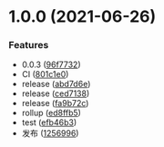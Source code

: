 # 1.0.0 (2021-06-26)


### Features

* 0.0.3 ([96f7732](https://github.com/ueumd/sav-validator/commit/96f7732b4abe14c39de8ba1a800bd4277ed3f630))
* CI ([801c1e0](https://github.com/ueumd/sav-validator/commit/801c1e057a3f7a9c1dd95f9bc84624fca8f998d8))
* release ([abd7d6e](https://github.com/ueumd/sav-validator/commit/abd7d6ea5cc9cc876698c457fca9f24e94f8127e))
* release ([ced7138](https://github.com/ueumd/sav-validator/commit/ced7138a03d458a9e7af71ce0874380445b0858b))
* release ([fa9b72c](https://github.com/ueumd/sav-validator/commit/fa9b72ced54590680c9cfdbabb12313e6965c959))
* rollup ([ed8ffb5](https://github.com/ueumd/sav-validator/commit/ed8ffb52315445e4f6eb04c05818ef92f870450b))
* test ([efb46b3](https://github.com/ueumd/sav-validator/commit/efb46b361b9293da50fae391200ea6472b1e1c66))
* 发布 ([1256996](https://github.com/ueumd/sav-validator/commit/1256996d944bb42469ec60c40382fde8747991c5))
